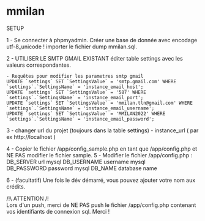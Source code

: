 # mmilan


SETUP 

1 - Se connecter à phpmyadmin. 
	Créer une base de donnée avec encodage utf-8_unicode !
	importer le fichier dump mmilan.sql.

2 - UTILISER LE SMTP GMAIL EXISTANT
	éditer table settings avec les valeurs correspondantes.
	
	- Requêtes pour modifier les parametres smtp gmail
	UPDATE `settings` SET `SettingsValue` = 'smtp.gmail.com' WHERE `settings`.`SettingsName` = 'instance_email_host';
	UPDATE `settings` SET `SettingsValue` = '587' WHERE `settings`.`SettingsName` = 'instance_email_port';
	UPDATE `settings` SET `SettingsValue` = 'mmilan.tln@gmail.com' WHERE `settings`.`SettingsName` = 'instance_email_username';
	UPDATE `settings` SET `SettingsValue` = 'MMILAN2022' WHERE `settings`.`SettingsName` = 'instance_email_password';

	
3 - changer url du projet (toujours dans la table settings)
	- instance_url ( par ex http://localhost )
	
	
	
4 - Copier le fichier /app/config_sample.php en tant que /app/config.php et NE PAS modifier le fichier sample.
5 - Modifier le fichier /app/config.php  : 
	DB_SERVER	url mysql
	DB_USERNAME	username mysql		
	DB_PASSWORD	password mysql
	DB_NAME		database name
	


6 - (facultatif) Une fois le dév démarré, vous pouvez ajouter votre nom aux crédits.
	
  
  
/!\  ATTENTION  /!\
Lors d'un push, merci de NE PAS push le fichier /app/config.php contenant vos identifiants de connexion sql. Merci !
